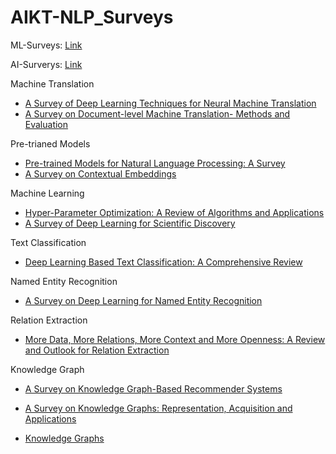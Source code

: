 # AIKT-NLP_Surveys

ML-Surveys: [Link](https://github.com/eugeneyan/ml-surveys)

AI-Surverys: [Link](https://github.com/KaiyuanGao/AI-Surveys)

Machine Translation

  - [A Survey of Deep Learning Techniques for Neural Machine Translation](https://arxiv.org/abs/2002.07526)
- [A Survey on Document-level Machine Translation- Methods and Evaluation](https://arxiv.org/abs/1912.08494)

Pre-trianed Models

- [Pre-trained Models for Natural Language Processing: A Survey](https://arxiv.org/abs/2003.08271)
- [A Survey on Contextual Embeddings](https://arxiv.org/abs/2003.07278)

Machine Learning

- [Hyper-Parameter Optimization: A Review of Algorithms and Applications](https://arxiv.org/abs/2003.05689)
- [A Survey of Deep Learning for Scientific Discovery](https://arxiv.org/abs/2003.11755)

Text Classification

- [Deep Learning Based Text Classification: A Comprehensive Review](https://arxiv.org/abs/2004.03705)

Named Entity Recognition

- [A Survey on Deep Learning for Named Entity Recognition](https://arxiv.org/abs/1812.09449)

Relation Extraction

- [More Data, More Relations, More Context and More Openness: A Review and Outlook for Relation Extraction](https://arxiv.org/abs/2004.03186)

Knowledge Graph

- [A Survey on Knowledge Graph-Based Recommender Systems](https://arxiv.org/abs/2003.00911)

- [A Survey on Knowledge Graphs: Representation, Acquisition and Applications](https://arxiv.org/abs/2002.00388)
- [Knowledge Graphs](https://arxiv.org/abs/2003.02320v2)

